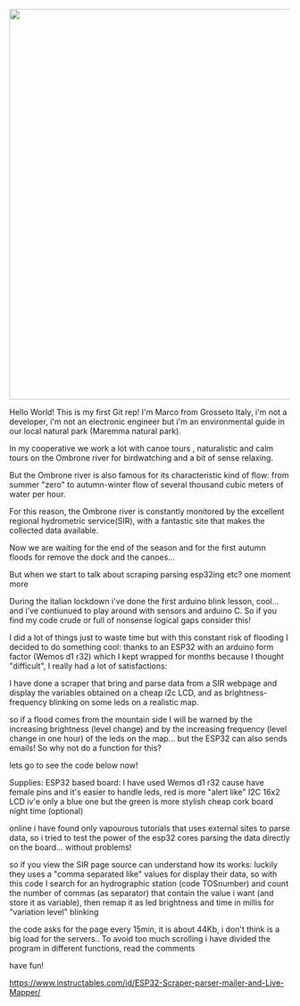 <p><img style="display: block; margin-left: auto; margin-right: auto;" src="https://content.instructables.com/ORIG/FY9/GUX4/KFJOP2U3/FY9GUX4KFJOP2U3.jpg?auto=webp&amp;frame=1&amp;width=755&amp;height=1024&amp;fit=bounds&amp;md=9749158fa3ed00d48641066ed1561940" alt="" width="755" height="700" /></p>

Hello World! This is my first Git rep! I'm Marco from Grosseto Italy, i'm not a developer, i'm not an electronic engineer but i'm an environmental guide in our local natural park (Maremma natural park).

In my cooperative we work a lot with canoe tours , naturalistic and calm tours on the Ombrone river for birdwatching and a bit of sense relaxing.

But the Ombrone river is also famous for its characteristic kind of flow: from summer "zero" to autumn-winter flow of several thousand cubic meters of water per hour.

For this reason, the Ombrone river is constantly monitored by the excellent regional hydrometric service(SIR), with a fantastic site that makes the collected data available.

Now we are waiting for the end of the season and for the first autumn floods for remove the dock and the canoes...

But when we start to talk about scraping parsing esp32ing etc? one moment more

During the italian lockdown i've done the first arduino blink lesson, cool... and i've contiunued to play around with sensors and arduino C. So if you find my code crude or full of nonsense logical gaps consider this!

I did a lot of things just to waste time but with this constant risk of flooding I decided to do something cool: thanks to an ESP32 with an arduino form factor (Wemos d1 r32) which I kept wrapped for months because I thought "difficult", I really had a lot of satisfactions:

I have done a scraper that bring and parse data from a SIR webpage and display the variables obtained on a cheap i2c LCD, and as brightness-frequency blinking on some leds on a realistic map.

so if a flood comes from the mountain side I will be warned by the increasing brightness (level change) and by the increasing frequency (level change in one hour) of the leds on the map... but the ESP32 can also sends emails! So why not do a function for this?

lets go to see the code below now!

Supplies:
ESP32 based board: I have used Wemos d1 r32 cause have female pins and it's easier to handle
leds, red is more "alert like"
I2C 16x2 LCD iv'e only a blue one but the green is more stylish
cheap cork board
night time (optional)

online i have found only vapourous tutorials that uses external sites to parse data, so i tried to test the power of the esp32 cores parsing the data directly on the board... without problems!

so if you view the SIR page source can understand how its works: luckily they uses a "comma separated like" values for display their data, so with this code I search for an hydrographic station (code TOSnumber) and count the number of commas (as separator) that contain the value i want (and store it as variable), then remap it as led brightness and time in millis for "variation level" blinking

the code asks for the page every 15min, it is about 44Kb, i don't think is a big load for the servers.. To avoid too much scrolling i have divided the program in different functions, read the comments


have fun!

https://www.instructables.com/id/ESP32-Scraper-parser-mailer-and-Live-Mapper/

